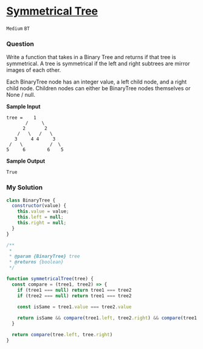 # [Symmetrical Tree](https://www.algoexpert.io/questions/symmetrical-tree)

`Medium` `BT`

### Question
Write a function that takes in a Binary Tree and returns if that tree is symmetrical. A tree is symmetrical if the left and right subtrees are mirror images of each other.

Each BinaryTree node has an integer value, a left child node, and a right child node. Children nodes can either be BinaryTree nodes themselves or None / null.

**Sample Input**
```
tree =    1
       /     \
      2       2
    /   \   /   \
   3     4 4     3
 /   \          /  \
5     6        6    5
```

**Sample Output**
```
True
```

### My Solution
```js
class BinaryTree {
  constructor(value) {
    this.value = value;
    this.left = null;
    this.right = null;
  }
}

/**
 * 
 * @param {BinaryTree} tree
 * @returns {boolean}
 */

function symmetricalTree(tree) {
  const compare = (tree1, tree2) => {
    if (tree1 === null) return tree1 === tree2
    if (tree2 === null) return tree1 === tree2
    
    const isSame = tree1.value === tree2.value

    return isSame && compare(tree1.left, tree2.right) && compare(tree1.right, tree2.left)
  }

  return compare(tree.left, tree.right)
}
```
